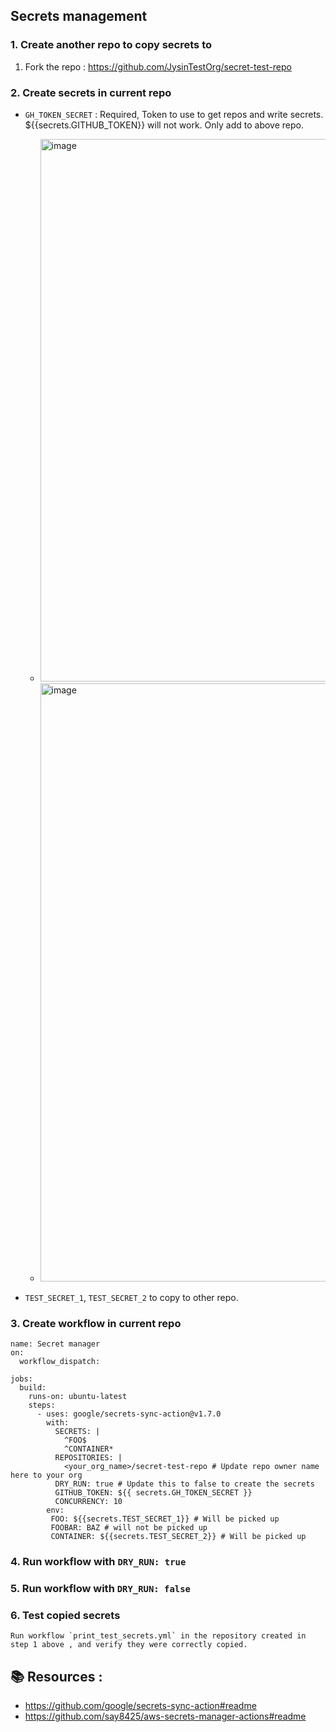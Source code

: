 ## Secrets management

### 1. Create another repo to copy secrets to 

1. Fork the repo : https://github.com/JysinTestOrg/secret-test-repo
 
### 2. Create secrets in current repo
   - `GH_TOKEN_SECRET` : Required, Token to use to get repos and write secrets. ${{secrets.GITHUB_TOKEN}} will not work. Only add to above repo.
       - <img width="868" alt="image" src="https://user-images.githubusercontent.com/58063491/168108601-95501126-f85d-4d23-afca-c4bc559c3a2f.png">

       - <img width="957" alt="image" src="https://user-images.githubusercontent.com/58063491/168108211-92f48588-bfcd-4001-8d6a-38713a40dd99.png">

   - `TEST_SECRET_1`, `TEST_SECRET_2` to copy to other repo.

### 3. Create workflow in current repo

```
name: Secret manager
on:
  workflow_dispatch:

jobs:
  build:
    runs-on: ubuntu-latest
    steps:
      - uses: google/secrets-sync-action@v1.7.0
        with:
          SECRETS: |
            ^FOO$
            ^CONTAINER*
          REPOSITORIES: |
            <your_org_name>/secret-test-repo # Update repo owner name here to your org
          DRY_RUN: true # Update this to false to create the secrets
          GITHUB_TOKEN: ${{ secrets.GH_TOKEN_SECRET }}
          CONCURRENCY: 10
        env:
         FOO: ${{secrets.TEST_SECRET_1}} # Will be picked up
         FOOBAR: BAZ # will not be picked up
         CONTAINER: ${{secrets.TEST_SECRET_2}} # Will be picked up
```

### 4. Run workflow with `DRY_RUN: true`
### 5. Run workflow with `DRY_RUN: false`
### 6. Test copied secrets
    Run workflow `print_test_secrets.yml` in the repository created in step 1 above , and verify they were correctly copied.


## 📚 Resources :
 - https://github.com/google/secrets-sync-action#readme
 - https://github.com/say8425/aws-secrets-manager-actions#readme
